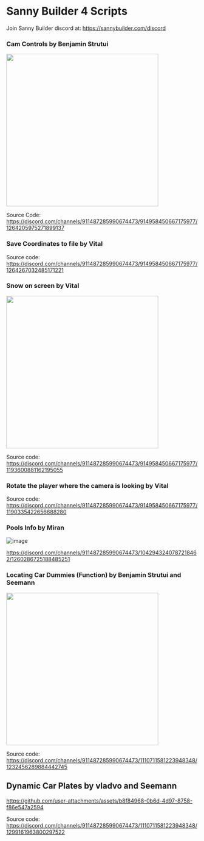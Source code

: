 # Sanny Builder 4 Scripts

Join Sanny Builder discord at: https://sannybuilder.com/discord

### Cam Controls by Benjamin Strutui

<img src="https://github.com/user-attachments/assets/5e151c7b-fd40-4439-b24d-6ff07ae42525" width="400">

Source Code: https://discord.com/channels/911487285990674473/914958450667175977/1264205975271899137


### Save Coordinates to file by Vital

Source code: https://discord.com/channels/911487285990674473/914958450667175977/1264267032485171221

### Snow on screen by Vital

<img src="https://github.com/user-attachments/assets/1fb1e438-59d5-4dba-b42a-3c4fd2c485dd" width="400">


Source code: https://discord.com/channels/911487285990674473/914958450667175977/1193600881162195055

### Rotate the player where the camera is looking by Vital

Source code: https://discord.com/channels/911487285990674473/914958450667175977/1190335422656688280

### Pools Info by Miran

![image](https://github.com/user-attachments/assets/966b7b60-9a58-4f74-a883-8699e788e378)

https://discord.com/channels/911487285990674473/1042943240787218462/1260286725188485251

### Locating Car Dummies (Function) by Benjamin Strutui and Seemann

<img src="https://github.com/user-attachments/assets/f1322244-6eb4-49c4-856e-a44da7329cec" width="400">

Source code: https://discord.com/channels/911487285990674473/1110711581223948348/1232456289884442745

## Dynamic Car Plates by vladvo and Seemann


https://github.com/user-attachments/assets/b8f84968-0b6d-4d97-8758-f86e547a2594


Source code: https://discord.com/channels/911487285990674473/1110711581223948348/1299161963800297522
